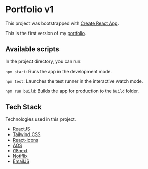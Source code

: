 # Portfolio v1
This project was bootstrapped with [Create React App](https://github.com/facebook/create-react-app).

This is the first version of my [portfolio](https://harlon.netlify.app).

## Available scripts
In the project directory, you can run:

`npm start`: Runs the app in the development mode.

`npm test`: Launches the test runner in the interactive watch mode.

`npm run build`: Builds the app for production to the ```build``` folder.

## Tech Stack
Technologies used in this project.

- [ReactJS](https://pt-br.reactjs.org/)
- [Tailwind CSS](https://tailwindcss.com/)
- [React-icons](https://react-icons.github.io/react-icons/)
- [AOS](https://michalsnik.github.io/aos/)
- [i18next](https://www.i18next.com/)
- [Notiflix](https://notiflix.github.io/)
- [EmailJS](https://www.emailjs.com/)